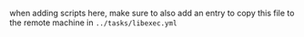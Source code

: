 when adding scripts here, make sure to also add an entry to copy this file to the remote machine in `../tasks/libexec.yml`
